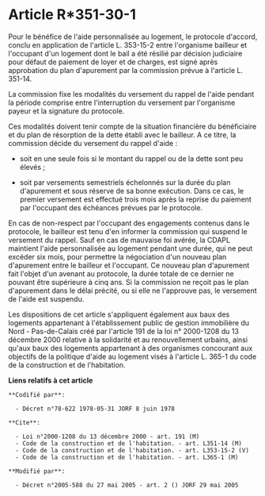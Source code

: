 # Article R*351-30-1

Pour le bénéfice de l'aide personnalisée au logement, le protocole d'accord, conclu en application de l'article L. 353-15-2
entre l'organisme bailleur et l'occupant d'un logement dont le bail a été résilié par décision judiciaire pour défaut de
paiement de loyer et de charges, est signé après approbation du plan d'apurement par la commission prévue à l'article L.
351-14.

La commission fixe les modalités du versement du rappel de l'aide pendant la période comprise entre l'interruption du
versement par l'organisme payeur et la signature du protocole.

Ces modalités doivent tenir compte de la situation financière du bénéficiaire et du plan de résorption de la dette établi
avec le bailleur. A ce titre, la commission décide du versement du rappel d'aide :

- soit en une seule fois si le montant du rappel ou de la dette sont peu élevés ;

- soit par versements semestriels échelonnés sur la durée du plan d'apurement et sous réserve de sa bonne exécution. Dans ce
cas, le premier versement est effectué trois mois après la reprise du paiement par l'occupant des échéances prévues par le
protocole.

En cas de non-respect par l'occupant des engagements contenus dans le protocole, le bailleur est tenu d'en informer la
commission qui suspend le versement du rappel. Sauf en cas de mauvaise foi avérée, la CDAPL maintient l'aide personnalisée au
logement pendant une durée, qui ne peut excéder six mois, pour permettre la négociation d'un nouveau plan d'apurement entre
le bailleur et l'occupant. Ce nouveau plan d'apurement fait l'objet d'un avenant au protocole, la durée totale de ce dernier
ne pouvant être supérieure à cinq ans. Si la commission ne reçoit pas le plan d'apurement dans le délai précité, ou si elle
ne l'approuve pas, le versement de l'aide est suspendu.

Les dispositions de cet article s'appliquent également aux baux des logements appartenant à l'établissement public de gestion
immobilière du Nord - Pas-de-Calais créé par l'article 191 de la loi n° 2000-1208 du 13 décembre 2000 relative à la
solidarité et au renouvellement urbains, ainsi qu'aux baux des logements appartenant à des organismes concourant aux
objectifs de la politique d'aide au logement visés à l'article L. 365-1 du code de la construction et de l'habitation.

**Liens relatifs à cet article**

	**Codifié par**:

	  - Décret n°78-622 1978-05-31 JORF 8 juin 1978

	**Cite**:

	  - Loi n°2000-1208 du 13 décembre 2000 - art. 191 (M)
	  - Code de la construction et de l'habitation. - art. L351-14 (M)
	  - Code de la construction et de l'habitation. - art. L353-15-2 (V)
	  - Code de la construction et de l'habitation. - art. L365-1 (M)

	**Modifié par**:

	  - Décret n°2005-588 du 27 mai 2005 - art. 2 () JORF 29 mai 2005

